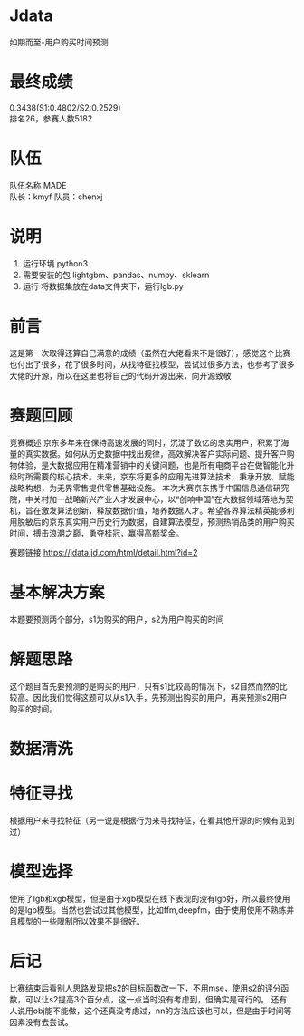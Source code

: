 # Jdata
如期而至-用户购买时间预测
# 最终成绩
0.3438(S1:0.4802/S2:0.2529) \
排名26，参赛人数5182
# 队伍
队伍名称 MADE \
队长：kmyf  队员：chenxj
# 说明
1. 运行环境
python3
2. 需要安装的包
lightgbm、pandas、numpy、sklearn
3. 运行
将数据集放在data文件夹下，运行lgb.py

# 前言
这是第一次取得还算自己满意的成绩（虽然在大佬看来不是很好），感觉这个比赛也付出了很多，花了很多时间，从找特征找模型，尝试过很多方法，也参考了很多大佬的开源，所以在这里也将自己的代码开源出来，向开源致敬

# 赛题回顾
竞赛概述
京东多年来在保持高速发展的同时，沉淀了数亿的忠实用户，积累了海量的真实数据。如何从历史数据中找出规律，高效解决客户实际问题、提升客户购物体验，是大数据应用在精准营销中的关键问题，也是所有电商平台在做智能化升级时所需要的核心技术。未来，京东将更多的应用先进算法技术，秉承开放、赋能战略构想，为无界零售提供零售基础设施。
本次大赛京东携手中国信息通信研究院，中关村加一战略新兴产业人才发展中心，以“创响中国”在大数据领域落地为契机，旨在激发算法创新，释放数据价值，培养数据人才。希望各界算法精英能够利用脱敏后的京东真实用户历史行为数据，自建算法模型，预测热销品类的用户购买时间，搏击浪潮之巅，勇夺桂冠，赢得高额奖金。

赛题链接
https://jdata.jd.com/html/detail.html?id=2

# 基本解决方案
本题要预测两个部分，s1为购买的用户，s2为用户购买的时间
# 解题思路
这个题目首先要预测的是购买的用户，只有s1比较高的情况下，s2自然而然的比较高。因此我们觉得这题可以从s1入手，先预测出购买的用户，再来预测s2用户购买的时间。
# 数据清洗

# 特征寻找
根据用户来寻找特征（另一说是根据行为来寻找特征，在看其他开源的时候有见到过）

# 模型选择
使用了lgb和xgb模型，但是由于xgb模型在线下表现的没有lgb好，所以最终使用的是lgb模型。当然也尝试过其他模型，比如ffm,deepfm，由于使用使用不熟练并且模型的一些限制所以效果不是很好。
# 后记
比赛结束后看别人思路发现把s2的目标函数改一下，不用mse，使用s2的评分函数，可以让s2提高3个百分点，这一点当时没有考虑到，但确实是可行的。
还有人说用obj能不能做，这个还真没考虑过，nn的方法应该也可以，但是由于时间等因素没有去尝试。

